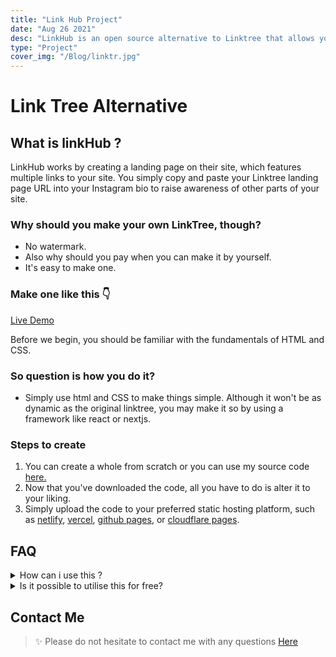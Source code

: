 ```yaml
---
title: "Link Hub Project"
date: "Aug 26 2021"
desc: "LinkHub is an open source alternative to Linktree that allows you to store all of your social links in one location."
type: "Project"
cover_img: "/Blog/linktr.jpg"
---
```


# Link Tree Alternative

## What is linkHub ?

LinkHub works by creating a landing page on their site, which features multiple links to your site. You simply copy and paste your Linktree landing page URL into your Instagram bio to raise awareness of other parts of your site.

### Why should you make your own LinkTree, though?

- No watermark.
- Also why should you pay when you can make it by yourself.
- It's easy to make one.

### Make one like this 👇

[Live Demo](https://amrohan.ml)

Before we begin, you should be familiar with the fundamentals of HTML and CSS.

### So question is how you do it?

- Simply use html and CSS to make things simple. Although it won't be as dynamic as the original linktree, you may make it so by using a framework like react or nextjs.

### Steps to create

1. You can create a whole from scratch or you can use my source code [here.](https://github.com/amrohan/LinkTree-Alternative)
2. Now that you've downloaded the code, all you have to do is alter it to your liking.
3. Simply upload the code to your preferred static hosting platform, such as [netlify](https://www.netlify.com/), [vercel](https://vercel.com/), [github pages](https://pages.github.com), or [cloudflare pages](https://pages.cloudflare.com/).

## FAQ

<details>
<summary>How can i use this ?</summary>
Simply fork the repository or download the source code.
</details>
<details>
<summary>Is it possible to utilise this for free?</summary>
As I previously stated, it is completely free and open source for you to modify as you want.
</details>

## Contact Me

> ✨ Please do not hesitate to contact me with any questions
> [Here](https://t.me/amrohan)
